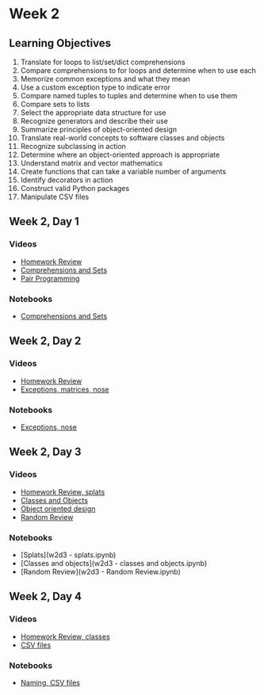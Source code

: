 # Week 2

## Learning Objectives

1. Translate for loops to list/set/dict comprehensions
2. Compare comprehensions to for loops and determine when to use each
3. Memorize common exceptions and what they mean
4. Use a custom exception type to indicate error
5. Compare named tuples to tuples and determine when to use them
6. Compare sets to lists
7. Select the appropriate data structure for use
8. Recognize generators and describe their use
9. Summarize principles of object-oriented design
10. Translate real-world concepts to software classes and objects
11. Recognize subclassing in action
12. Determine where an object-oriented approach is appropriate
13. Understand matrix and vector mathematics
14. Create functions that can take a variable number of arguments
15. Identify decorators in action
16. Construct valid Python packages
17. Manipulate CSV files

## Week 2, Day 1
### Videos
* [Homework Review](http://youtu.be/vMp_WgKDmHw)
* [Comprehensions and Sets](http://youtu.be/9H4lQh7rNYk)
* [Pair Programming](http://youtu.be/zmUtq4ILud8)

### Notebooks
* [Comprehensions and Sets](w2d1.ipynb)

## Week 2, Day 2
### Videos
* [Homework Review](http://youtu.be/lp8Pfc6mXCY)
* [Exceptions, matrices, nose](http://youtu.be/fWQPrIrPQJI)

### Notebooks
* [Exceptions, nose](w2d2.ipynb)

## Week 2, Day 3
### Videos
* [Homework Review, splats](https://youtu.be/VdTX8sohFM0)
* [Classes and Objects](https://youtu.be/bODm2qlQsjQ)
* [Object oriented design](https://youtu.be/8IF1nM3AuPk)
* [Random Review](https://youtu.be/wLNZLb_-HLM)

### Notebooks
* [Splats](w2d3 - splats.ipynb)
* [Classes and objects](w2d3 - classes and objects.ipynb)
* [Random Review](w2d3 - Random Review.ipynb)


## Week 2, Day 4
### Videos
* [Homework Review, classes](https://youtu.be/1P-OuSmLLOc)
* [CSV files](https://youtu.be/spvBkn73Ayw)

### Notebooks
* [Naming, CSV files](w2d4.ipynb)
